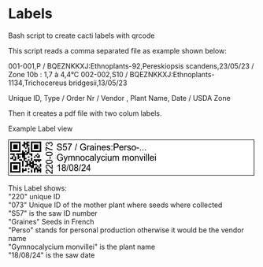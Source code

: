 # Labels
Bash script to create cacti labels with qrcode

This script reads a comma separated file as example shown below:

001-001,P / BQEZNKKXJ:Ethnoplants-92,Pereskiopsis scandens,23/05/23 / Zone 10b : 1,7 à 4,4°C
002-002,S10 / BQEZNKKXJ:Ethnoplants-1134,Trichocereus bridgesii,13/05/23

Unique ID, Type / Order Nr / Vendor , Plant Name, Date / USDA Zone

Then it creates a pdf file with two colum labels.

Example Label view

![label](https://github.com/azwing/Labels/blob/main/Label.png)

This Label shows:<br>
"220" unique ID<br>
"073" Unique ID of the mother plant where seeds where collected<br>
"S57" is the saw ID number<br>
"Graines" Seeds in French<br>
"Perso" stands for personal production otherwise it would be the vendor name<br>
"Gymnocalycium monvillei" is the plant name<br>
"18/08/24" is the saw date <br>
